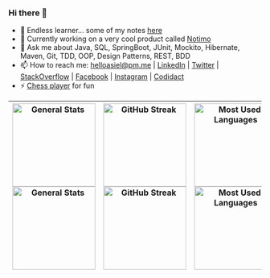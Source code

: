 ### Hi there 👋

- 🌱 Endless learner... some of my notes [here](https://github.com/lealceldeiro/gems#content)
- 🔭 Currently working on a very cool product called [Notimo](https://www.notimo.io/)
- 💬 Ask me about Java, SQL, SpringBoot, JUnit, Mockito, Hibernate, Maven, Git, TDD, OOP, Design Patterns, REST, BDD
- 📫 How to reach me: [helloasiel@pm.me](mailto:helloasiel@pm.me) | [LinkedIn](https://www.linkedin.com/in/lealceldeiro/) | [Twitter](https://twitter.com/lealceldeiro) | [StackOverflow](https://stackoverflow.com/users/5640649/lealceldeiro) | [Facebook](https://www.facebook.com/lealceldeiro) | [Instagram](https://www.instagram.com/lealceldeiro/) | [Codidact](https://software.codidact.com/users/53229)
- ⚡ [Chess player](https://www.chess.com/member/celdeiro) for fun

| <a href="https://github.com/lealceldeiro/lealceldeiro#hi-there-#gh-dark-mode-only"><img alt="General Stats" align="center" src="https://github-readme-stats.vercel.app/api?username=lealceldeiro&hide_title=true&show_icons=true&include_all_commits=true&count_private=true&theme=darcula#gh-dark-mode-only" style="height: 165px"/></a><a href="https://github.com/lealceldeiro/lealceldeiro#hi-there-#gh-light-mode-only"><img alt="General Stats" align="center" src="https://github-readme-stats.vercel.app/api?username=lealceldeiro&hide_title=true&show_icons=true&include_all_commits=true&count_private=true&theme=vue#gh-light-mode-only" style="height: 165px"/></a> | <a href="https://github.com/lealceldeiro/lealceldeiro#hi-there-#gh-dark-mode-only"><img alt="GitHub Streak" align="center" src="https://streak-stats.demolab.com?user=lealceldeiro&theme=darcula#gh-dark-mode-only" style="height: 165px"/></a><a href="https://github.com/lealceldeiro/lealceldeiro#hi-there-#gh-light-mode-only"><img alt="GitHub Streak" align="center" src="https://streak-stats.demolab.com?user=lealceldeiro&theme=vue#gh-light-mode-only" style="height: 165px"/></a> | <a href="https://github.com/lealceldeiro/lealceldeiro#hi-there-#gh-dark-mode-only"><img alt="Most Used Languages" align="center" src="https://github-readme-stats.vercel.app/api/top-langs/?username=lealceldeiro&hide_title=true&theme=darcula&layout=compact#gh-dark-mode-only" style="height: 165px"/></a><a href="https://github.com/lealceldeiro/lealceldeiro#hi-there-#gh-light-mode-only"><img alt="Most Used Languages" align="center" src="https://github-readme-stats.vercel.app/api/top-langs/?username=lealceldeiro&hide_title=true&theme=vue&layout=compact#gh-light-mode-only" style="height: 165px"/></a> |
|----------------------------------------------------------------------------------------------------------------------------------------------------------------------------------------------------------------------------------------------------------------------------------------------------------------------------------------------------------------------------------------------------------------------------------------------------------------------------------------------------------------------------------------------------------------------------------------------------------------------------------------------------------------------------------|----------------------------------------------------------------------------------------------------------------------------------------------------------------------------------------------------------------------------------------------------------------------------------------------------------------------------------------------------------------------------------------------------------------------------------------------------------------------------------------------|--------------------------------------------------------------------------------------------------------------------------------------------------------------------------------------------------------------------------------------------------------------------------------------------------------------------------------------------------------------------------------------------------------------------------------------------------------------------------------------------------------------------------------------------------------------------------------------------------------------------------|

<!--
Ideas...

- 👯 I’m looking to collaborate on ...
- 🤔 I’m looking for help with ...
-->
